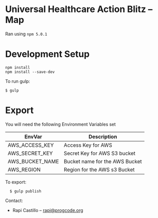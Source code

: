 # Universal Healthcare Action Blitz – Map
Ran using `npm 5.0.1`

# Development Setup

```
npm install
npm install --save-dev
```

To run gulp:

    $ gulp

# Export

You will need the following Environment Variables set

| EnvVar | Description |
|- |- |
| AWS_ACCESS_KEY | Access Key for AWS |
| AWS_SECRET_KEY | Secret Key for AWS S3 bucket |
| AWS_BUCKET_NAME | Bucket name for the AWS Bucket |
| AWS_REGION | Region for the AWS s3 Bucket|

To export:

```
  $ gulp publish
```

Contact:

* Rapi Castillo – rapi@progcode.org
